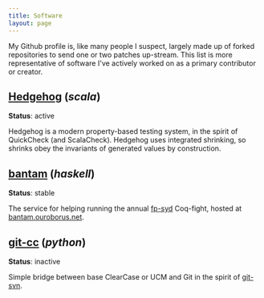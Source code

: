 ```yaml
---
title: Software
layout: page
---
```


My Github profile is, like many people I suspect, largely made up of forked
repositories to send one or two patches up-stream.
This list is more representative of software I've actively worked on as a
primary contributor or creator.


## [Hedgehog](https://github.com/hedgehogqa/scala-hedgehog) (_scala_)

**Status**: active

Hedgehog is a modern property-based testing system, in the spirit of QuickCheck
(and ScalaCheck). Hedgehog uses integrated shrinking, so shrinks obey the
invariants of generated values by construction.


## [bantam](https://github.com/charleso/bantam) (_haskell_)

**Status**: stable

The service for helping running the annual [fp-syd] Coq-fight, hosted
at [bantam.ouroborus.net](http://bantam.ouroborus.net/).

[fp-syd]: http://fp-syd.ouroborus.net/


## [git-cc](https://github.com/charleso/git-cc) (_python_)

**Status**: inactive

Simple bridge between base ClearCase or UCM and Git in the spirit of [git-svn].

[git-svn]: https://git-scm.com/docs/git-svn
